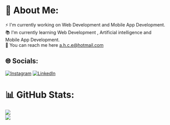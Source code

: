 # 💫 About Me:
⚡️ I'm currently working on Web Development and Mobile App Development.<br>📚 I'm currently learning Web Development , Artificial intelligence and Mobile App Development.<br>📩 You can reach me here a.h.c.e@hotmail.com
## 🌐 Socials:
[![Instagram](https://img.shields.io/badge/Instagram-%23E4405F.svg?logo=Instagram&logoColor=white)](https://instagram.com/_ahmtcyln) 
[![LinkedIn](https://img.shields.io/badge/LinkedIn-%230077B5.svg?logo=linkedin&logoColor=white)](https://linkedin.com/in/ahmtcyln) 
# 📊 GitHub Stats:
![](https://github-readme-streak-stats.herokuapp.com/?user=ahmtcylnn&theme=dark&hide_border=false)<br/>
![](https://github-readme-stats.vercel.app/api/top-langs/?username=ahmtcylnn&theme=dark&hide_border=false&include_all_commits=false&count_private=false&layout=compact)



